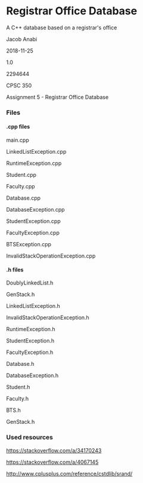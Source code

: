 # Registrar Office Database
A C++ database based on a registrar's office

Jacob Anabi

2018-11-25

1.0

2294644

CPSC 350

Assignment 5 - Registrar Office Database

### Files
#### .cpp files
main.cpp

LinkedListException.cpp

RuntimeException.cpp

Student.cpp

Faculty.cpp

Database.cpp

DatabaseException.cpp

StudentException.cpp

FacultyException.cpp

BTSException.cpp

InvalidStackOperationException.cpp


#### .h files
DoublyLinkedList.h

GenStack.h

LinkedListException.h

InvalidStackOperationException.h

RuntimeException.h

StudentException.h

FacultyException.h

Database.h

DatabaseException.h

Student.h

Faculty.h

BTS.h

GenStack.h

### Used resources
https://stackoverflow.com/a/34170243

https://stackoverflow.com/a/4067145

http://www.cplusplus.com/reference/cstdlib/srand/
